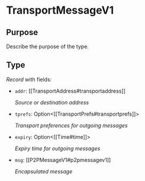 # TransportMessageV1

## Purpose

<!-- ANCHOR: purpose -->
Describe the purpose of the type.
<!-- ANCHOR_END: purpose -->

## Type

<!-- ANCHOR: type -->
<div class="type">

*Record* with fields:

- `addr`: [[TransportAddress#transportaddress]]

  *Source or destination address*

- `tprefs`: Option\<[[TransportPrefs#transportprefs]]\>

  *Transport preferences for outgoing messages*

- `expiry`: Option\<[[Time#time]]\>

  *Expiry time for outgoing messages*

- `msg`: [[P2PMessageV1#p2pmessagev1]]

  *Encapsulated message*

</div>
<!-- ANCHOR_END: type -->

